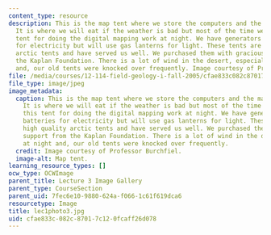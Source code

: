 ```yaml
---
content_type: resource
description: This is the map tent where we store the computers and the mapping equipment.
  It is where we will eat if the weather is bad but most of the time we will use this
  tent for doing the digital mapping work at night. We have generators and batteries
  for electricity but will use gas lanterns for light. These tents are high quality
  arctic tents and have served us well. We purchased them with gracious support from
  the Kaplan Foundation. There is a lot of wind in the desert, especially at night
  and, our old tents were knocked over frequently. Image courtesy of Professor Burchfiel.
file: /media/courses/12-114-field-geology-i-fall-2005/cfae833c082c87017c120fcaff26d078_lec1photo3.jpg
file_type: image/jpeg
image_metadata:
  caption: This is the map tent where we store the computers and the mapping equipment.
    It is where we will eat if the weather is bad but most of the time we will use
    this tent for doing the digital mapping work at night. We have generators and
    batteries for electricity but will use gas lanterns for light. These tents are
    high quality arctic tents and have served us well. We purchased them with gracious
    support from the Kaplan Foundation. There is a lot of wind in the desert, especially
    at night and, our old tents were knocked over frequently.
  credit: Image courtesy of Professor Burchfiel.
  image-alt: Map tent.
learning_resource_types: []
ocw_type: OCWImage
parent_title: Lecture 3 Image Gallery
parent_type: CourseSection
parent_uid: 7fec6e10-9880-624a-f066-1c61f619dca6
resourcetype: Image
title: lec1photo3.jpg
uid: cfae833c-082c-8701-7c12-0fcaff26d078
---
```

